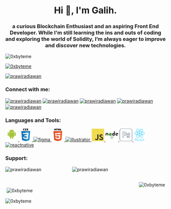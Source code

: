 <h1 align="center">Hi 👋, I'm Galih.</h1>
<h3 align="center">a curious Blockchain Enthusiast and an aspiring Front End Developer. While I'm still learning the ins and outs of coding and exploring the world of Solidity, I’m always eager to improve and discover new technologies.</h3>

<p align="left"> <img src="https://komarev.com/ghpvc/?username=0xbyteme&label=Profile%20views&color=0e75b6&style=flat" alt="0xbyteme" /> </p>

<p align="left"> <a href="https://github.com/ryo-ma/github-profile-trophy"><img src="https://github-profile-trophy.vercel.app/?username=0xbyteme" alt="0xbyteme" /></a> </p>

<p align="left"> <a href="https://twitter.com/prawiradiawan" target="blank"><img src="https://img.shields.io/twitter/follow/prawiradiawan?logo=twitter&style=for-the-badge" alt="prawiradiawan" /></a> </p>

<h3 align="left">Connect with me:</h3>
<p align="left">
<a href="https://twitter.com/prawiradiawan" target="blank"><img align="center" src="https://raw.githubusercontent.com/rahuldkjain/github-profile-readme-generator/master/src/images/icons/Social/twitter.svg" alt="prawiradiawan" height="30" width="40" /></a>
<a href="https://linkedin.com/in/prawiradiawan" target="blank"><img align="center" src="https://raw.githubusercontent.com/rahuldkjain/github-profile-readme-generator/master/src/images/icons/Social/linked-in-alt.svg" alt="prawiradiawan" height="30" width="40" /></a>
<a href="https://fb.com/prawiradiawan" target="blank"><img align="center" src="https://raw.githubusercontent.com/rahuldkjain/github-profile-readme-generator/master/src/images/icons/Social/facebook.svg" alt="prawiradiawan" height="30" width="40" /></a>
<a href="https://instagram.com/prawiradiawan" target="blank"><img align="center" src="https://raw.githubusercontent.com/rahuldkjain/github-profile-readme-generator/master/src/images/icons/Social/instagram.svg" alt="prawiradiawan" height="30" width="40" /></a>
<a href="https://www.youtube.com/c/prawiradiawan" target="blank"><img align="center" src="https://raw.githubusercontent.com/rahuldkjain/github-profile-readme-generator/master/src/images/icons/Social/youtube.svg" alt="prawiradiawan" height="30" width="40" /></a>
</p>

<h3 align="left">Languages and Tools:</h3>
<p align="left"> <a href="https://developer.android.com" target="_blank" rel="noreferrer"> <img src="https://raw.githubusercontent.com/devicons/devicon/master/icons/android/android-original-wordmark.svg" alt="android" width="40" height="40"/> </a> <a href="https://www.w3schools.com/css/" target="_blank" rel="noreferrer"> <img src="https://raw.githubusercontent.com/devicons/devicon/master/icons/css3/css3-original-wordmark.svg" alt="css3" width="40" height="40"/> </a> <a href="https://www.figma.com/" target="_blank" rel="noreferrer"> <img src="https://www.vectorlogo.zone/logos/figma/figma-icon.svg" alt="figma" width="40" height="40"/> </a> <a href="https://www.w3.org/html/" target="_blank" rel="noreferrer"> <img src="https://raw.githubusercontent.com/devicons/devicon/master/icons/html5/html5-original-wordmark.svg" alt="html5" width="40" height="40"/> </a> <a href="https://www.adobe.com/in/products/illustrator.html" target="_blank" rel="noreferrer"> <img src="https://www.vectorlogo.zone/logos/adobe_illustrator/adobe_illustrator-icon.svg" alt="illustrator" width="40" height="40"/> </a> <a href="https://developer.mozilla.org/en-US/docs/Web/JavaScript" target="_blank" rel="noreferrer"> <img src="https://raw.githubusercontent.com/devicons/devicon/master/icons/javascript/javascript-original.svg" alt="javascript" width="40" height="40"/> </a> <a href="https://nodejs.org" target="_blank" rel="noreferrer"> <img src="https://raw.githubusercontent.com/devicons/devicon/master/icons/nodejs/nodejs-original-wordmark.svg" alt="nodejs" width="40" height="40"/> </a> <a href="https://www.photoshop.com/en" target="_blank" rel="noreferrer"> <img src="https://raw.githubusercontent.com/devicons/devicon/master/icons/photoshop/photoshop-line.svg" alt="photoshop" width="40" height="40"/> </a> <a href="https://reactjs.org/" target="_blank" rel="noreferrer"> <img src="https://raw.githubusercontent.com/devicons/devicon/master/icons/react/react-original-wordmark.svg" alt="react" width="40" height="40"/> </a> <a href="https://reactnative.dev/" target="_blank" rel="noreferrer"> <img src="https://reactnative.dev/img/header_logo.svg" alt="reactnative" width="40" height="40"/> </a> </p>

<h3 align="left">Support:</h3>
<p><a href="https://www.buymeacoffee.com/prawiradiawan"> <img align="left" src="https://cdn.buymeacoffee.com/buttons/v2/default-yellow.png" height="50" width="210" alt="prawiradiawan" /></a><a href="https://ko-fi.com/prawiradiawan"> <img align="left" src="https://cdn.ko-fi.com/cdn/kofi3.png?v=3" height="50" width="210" alt="prawiradiawan" /></a></p><br><br>

<p><img align="left" src="https://github-readme-stats.vercel.app/api/top-langs?username=0xbyteme&show_icons=true&locale=en&layout=compact" alt="0xbyteme" /></p>

<p>&nbsp;<img align="center" src="https://github-readme-stats.vercel.app/api?username=0xbyteme&show_icons=true&locale=en" alt="0xbyteme" /></p>

<p><img align="center" src="https://github-readme-streak-stats.herokuapp.com/?user=0xbyteme&" alt="0xbyteme" /></p>
